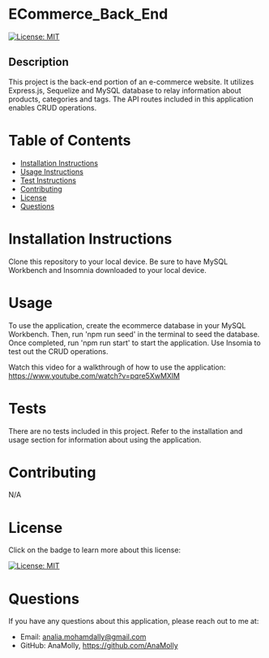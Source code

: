 # ECommerce_Back_End

  [![License: MIT](https://img.shields.io/badge/License-MIT-yellow.svg)](https://opensource.org/licenses/MIT)

  ## Description
  This project is the back-end portion of an e-commerce website. It utilizes Express.js, Sequelize and MySQL database to relay information about products, categories and tags. The API routes included in this application enables CRUD operations.
  ![]()

  # Table of Contents
  - [Installation Instructions](#installation-instructions)
  - [Usage Instructions](#usage)
  - [Test Instructions](#tests)
  - [Contributing](#contributing)
  - [License](#license)
  - [Questions](#questions)

  # Installation Instructions
  Clone this repository to your local device. Be sure to have MySQL Workbench and Insomnia downloaded to your local device.

  # Usage
  To use the application, create the ecommerce database in your MySQL Workbench. Then, run 'npm run seed' in the terminal to seed the database. Once completed, run 'npm run start' to start the application. Use Insomia to test out the CRUD operations. 
  
  Watch this video for a walkthrough of how to use the application: https://www.youtube.com/watch?v=pqre5XwMXlM

  # Tests
  There are no tests included in this project. Refer to the installation and usage section for information about using the application.

  # Contributing
  N/A

  # License
  Click on the badge to learn more about this license:

  [![License: MIT](https://img.shields.io/badge/License-MIT-yellow.svg)](https://opensource.org/licenses/MIT)
  
  # Questions
  If you have any questions about this application, please reach out to me at: 

  - Email: analia.mohamdally@gmail.com
  - GitHub: AnaMolly, https://github.com/AnaMolly
